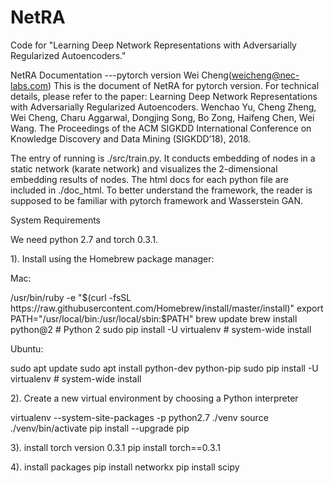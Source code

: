 # NetRA
Code for "Learning Deep Network Representations with Adversarially Regularized Autoencoders."


NetRA Documentation
---pytorch version
Wei Cheng(weicheng@nec-labs.com)
This is the document of NetRA for pytorch version. For technical details, please refer to the paper:
Learning Deep Network Representations with Adversarially Regularized Autoencoders.
Wenchao Yu, Cheng Zheng, Wei Cheng, Charu Aggarwal, Dongjing Song, Bo Zong, Haifeng Chen, Wei Wang. The Proceedings of the ACM SIGKDD International Conference on Knowledge Discovery and Data Mining (SIGKDD’18), 2018.


The entry of running is ./src/train.py. It conducts embedding of nodes in a static network (karate network) and visualizes the 2-dimensional embedding results of nodes. The html docs for each python file are included in ./doc_html. To better understand the framework, the reader is supposed to be familiar with pytorch framework and Wasserstein GAN.


System Requirements

We need python 2.7 and torch 0.3.1.

1). Install using the Homebrew package manager:

Mac:

/usr/bin/ruby -e "$(curl -fsSL https://raw.githubusercontent.com/Homebrew/install/master/install)"
export PATH="/usr/local/bin:/usr/local/sbin:$PATH"
brew update
brew install python@2  # Python 2
sudo pip install -U virtualenv  # system-wide install

Ubuntu:

sudo apt update
sudo apt install python-dev python-pip
sudo pip install -U virtualenv  # system-wide install

2). Create a new virtual environment by choosing a Python interpreter


virtualenv --system-site-packages -p python2.7 ./venv
source ./venv/bin/activate
pip install --upgrade pip

3). install torch version 0.3.1
pip install torch==0.3.1


4). install packages
pip install networkx
pip install scipy
